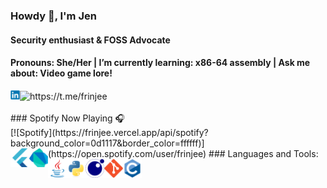 

<!--
**Frinjee/Frinjee** is a ✨ _special_ ✨ repository because its `README.md` (this file) appears on your GitHub profile.

Here are some ideas to get you started:

- 🔭 I’m currently working on ...
- 🌱 I’m currently learning .                                         ..
- 👯 I’m looking to collaborate on ...
- 🤔 I’m looking for help with ...
- 💬 Ask me about ...
- 📫 How to reach me: ...
- 😄 Pronouns: ...
- ⚡ Fun fact: ...
-->
<div id="intro" align="left">
  <h3> Howdy 🤠, I'm Jen </h3>
  <h4> Security enthusiast & FOSS Advocate </h4>
  <h4> Pronouns: She/Her | I’m currently learning: x86-64 assembly | Ask me about: Video game lore!</h4>
  <img width=15px src="https://raw.githubusercontent.com/devicons/devicon/master/icons/linkedin/linkedin-original.svg" alt="https://www.linkedin.com/in/jeniferdhammond" /><img width=15px src="https://upload.wikimedia.org/wikipedia/commons/thumb/8/82/Telegram_logo.svg/768px-Telegram_logo.svg.png?20220101141644" alt="https://t.me/frinjee" />
</div>
<br>
### Spotify Now Playing 🎧
<br> [![Spotify](https://frinjee.vercel.app/api/spotify?background_color=0d1117&border_color=ffffff)](https://open.spotify.com/user/frinjee)
### Languages and Tools:
<img align="left" src="https://raw.githubusercontent.com/devicons/devicon/master/icons/flutter/flutter-original.svg" alt="flutter" width="30" height="30"/>
<img align="left" src="https://raw.githubusercontent.com/devicons/devicon/master/icons/dart/dart-original.svg" alt="dart" width="30" height="30"/>
<img align="left" src="https://raw.githubusercontent.com/devicons/devicon/master/icons/java/java-original.svg" alt="java" width="30" height="30"/>
<img align="left" src="https://raw.githubusercontent.com/devicons/devicon/master/icons/python/python-original.svg" alt="python" width="30" height="30"/>
<img align="left" src="https://raw.githubusercontent.com/devicons/devicon/master/icons/lua/lua-plain.svg" alt="lua" width="30" height="30"/>
<img align="left" src="https://raw.githubusercontent.com/devicons/devicon/master/icons/git/git-original.svg" alt="git" width="30" height="30"/>
<img align="left" src="https://raw.githubusercontent.com/devicons/devicon/master/icons/c/c-original.svg" alt="c" width="30" height="30"/>




